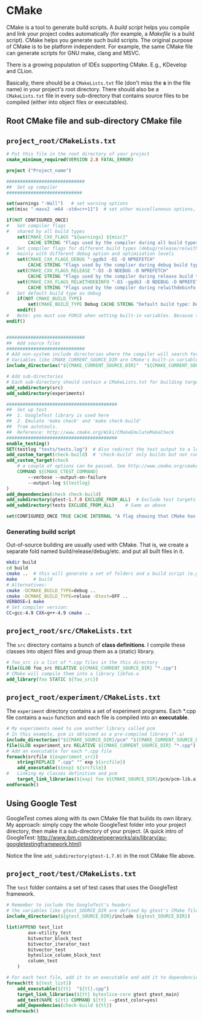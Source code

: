 # CMake

CMake is a tool to generate build scripts.
A *build script* helps you compile and link your project codes automatically 
(for example, a *Makefile* is a build script).
CMake helps you generate such build scripts.
The original purpose of CMake is to be platform independent.
For example, the same CMake file can generate scripts for GNU make, clang and MSVC.

There is a growing population of IDEs supporting CMake.
E.g., KDevelop and CLion.

Basically, there should be a `CMakeLists.txt` file (don't miss the **s** in the file name) 
in your project's root directory.
There should also be a `CMakeLists.txt` file in every sub-directory 
that contains source files to be compiled
(either into object files or executables).

## Root CMake file and sub-directory CMake file

`project_root/CMakeLists.txt`
---
```cmake
# Put this file in the root directory of your project
cmake_minimum_required(VERSION 2.8 FATAL_ERROR)

project ("Project_name")

#############################
##  Set up compiler
############################

set(warnings "-Wall")   # set warning options
set(misc "-mavx2 -m64 -std=c++11")  # set other miscellaneous options, e.g., architecture extension, language standard ...

if(NOT CONFIGURED_ONCE)
#   Set compiler flags 
#   shared by all build types
    set(CMAKE_CXX_FLAGS "${warnings} ${misc}"
        CACHE STRING "Flags used by the compiler during all build types." FORCE)
#   Set compiler flags for different build types (debug/release/relwithdebinfo)
#   mainly with different debug option and optimization levels
    set(CMAKE_CXX_FLAGS_DEBUG "-ggdb3 -O1 -D NPREFETCH" 
        CACHE STRING "Flags used by the complier during debug build type." FORCE)
    set(CMAKE_CXX_FLAGS_RELEASE "-O3 -D NDEBUG -D NPREFETCH" 
        CACHE STRING "Flags used by the compiler during release build type." FORCE)
    set(CMAKE_CXX_FLAGS_RELWITHDEBINFO "-O3 -ggdb3 -D NDEBUG -D NPREFETCH" 
        CACHE STRING "Flags used by the compiler during relwithdebinfo." FORCE)
#   Set default build type as debug
    if(NOT CMAKE_BUILD_TYPE)
        set(CMAKE_BUILD_TYPE Debug CACHE STRING "Default build type: Debug." FORCE)
    endif()
#   Note: you must use FORCE when setting built-in variables. Because they exist in cache even before the first configuration.
endif()


#############################
##  Add source files
#############################
# Add non-system include directories where the compiler will search for headers
# Variables like CMAKE_CURRENT_SOURCE_DIR are CMake's built-in variables
include_directories("${CMAKE_CURRENT_SOURCE_DIR}"  "${CMAKE_CURRENT_SOURCE_DIR}/include")

# Add sub-directories
# Each sub-directory should contain a CMakeLists.txt for building targets in that directory
add_subdirectory(src)
add_subdirectory(experiments)

#########################################
##  Set up test 
##  1. GoogleTest library is used here
##  2. Emulate 'make check' and 'make check-build'
##  from autotools. 
##  Reference: http://www.cmake.org/Wiki/CMakeEmulateMakeCheck
#########################################
enable_testing()
SET(testlog "tests/tests.log")  # Also redirect the test output to a log file
add_custom_target(check-build)  # 'check-build' only builds but not runs the tests.
add_custom_target(check 
    # a couple of options can be passed. See http://www.cmake.org/cmake/help/v2.8.8/ctest.html
    COMMAND ${CMAKE_CTEST_COMMAND}  
        --verbose --output-on-failure 
        --output-log ${testlog}
)
add_dependencies(check check-build)
add_subdirectory(gtest-1.7.0 EXCLUDE_FROM_ALL)  # Exclude test targets from ALL
add_subdirectory(tests EXCLUDE_FROM_ALL)    # Same as above

set(CONFIGURED_ONCE TRUE CACHE INTERNAL "A flag showing that CMake has configured at least once.")

```

### Generating build script

Out-of-source building are usually used with CMake. 
That is, we create a separate fold named build/release/debug/etc. 
and put all built files in it.

```bash
mkdir build
cd build
cmake ..  # this will generate a set of folders and a build script (e.g., makefile)
make      # build
# Alternatives:
cmake -DCMAKE_BUILD_TYPE=debug ..
cmake -DCMAKE_BUILD_TYPE=relase -Dtest=OFF ..
VERBOSE=1 make
# Set compiler version:
CC=gcc-4.9 CXX=g++-4.9 cmake ..
```

`project_root/src/CMakeLists.txt`
---
The `src` directory contains a bunch of **class definitions**.
I compile these classes into object files and group them as a (static) library.

```cmake
# foo_src is a list of *.cpp files in the this directory
file(GLOB foo_src RELATIVE ${CMAKE_CURRENT_SOURCE_DIR} "*.cpp")
# CMake will compile them into a library libfoo.a
add_library(foo STATIC ${foo_src})
```

`project_root/experiment/CMakeLists.txt`
---
The `experiment` directory contains a set of experiment programs.
Each \*.cpp file contains a `main` function and each file is compiled into an **executable**.

```cmake
# My experiments need to use another library called pcm
# In this example, pcm is obtained as a pre-compiled library (*.a)
include_directories("${CMAKE_SOURCE_DIR}/pcm" "${CMAKE_CURRENT_SOURCE_DIR}")
file(GLOB experiment_src RELATIVE ${CMAKE_CURRENT_SOURCE_DIR} "*.cpp")
# Add an executable for each *.cpp file
foreach(srcfile ${experiment_src})
    string(REPLACE ".cpp" "" exp ${srcfile})
    add_executable(${exp} ${srcfile})
#   Linking my classes definition and pcm
    target_link_libraries(${exp} foo ${CMAKE_SOURCE_DIR}/pcm/pcm-lib.a)
endforeach()
```

## Using Google Test

GoogleTest comes along with its own CMake file that builds its own library.
My approach: simply copy the whole GoogleTest folder into your project directory,
then make it a sub-directory of your project. (A quick intro of GoogleTest: http://www.ibm.com/developerworks/aix/library/au-googletestingframework.html)

Notice the line `add_subdirectory(gtest-1.7.0)` in the root CMake file above.

`project_root/test/CMakeLists.txt`
---
The `test` folder contains a set of test cases that uses the GoogleTest framework.

```cmake
# Remember to include the GoogleTest's headers
# the variables like gtest_SOURCE_DIR are defined by gtest's CMake file
include_directories(${gtest_SOURCE_DIR}/include ${gtest_SOURCE_DIR})

list(APPEND test_list
        avx-utility_test
        bitvector_block_test
        bitvector_iterator_test
        bitvector_test
        byteslice_column_block_test
        column_test
    )

# For each test file, add it to an executable and add it to dependencies of 'check-build'
foreach(tt ${test_list})
    add_executable(${tt}  "${tt}.cpp")
    target_link_libraries(${tt} byteslice-core gtest gtest_main)
    add_test(NAME ${tt} COMMAND ${tt} --gtest_color=yes)
    add_dependencies(check-build ${tt})
endforeach()
```
